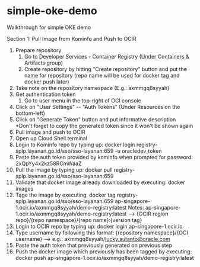 # simple-oke-demo
Walkthrough for simple OKE demo

Section 1: Pull Image from Kominfo and Push to OCIR
1. Prepare repository
	1. Go to Developer Services - Container Registry (Under Containers & Artifacts group)
	2. Create repository by hitting "Create repository" button and put the name for repository (repo name will be used for docker tag and docker push later)
  3. Take note on the repository namespace (E.g.: axmmgq8syyah)
2. Get authentication token
	1. Go to user menu in the top-right of OCI console
  2. Click on "User Settings" -- "Auth Tokens" (Under Resources on the bottom-left)
  3. Click on "Generate Token" button and put informative description *Don't forget to copy the generated token since it won't be shown again
3. Pull image and push to OCIR
  1. Open up Cloud Shell terminal
  2. Login to Kominfo repo by typing up: docker login registry-splp.layanan.go.id/sso/sso-layanan:659 -u oracledev_token
  3. Paste the auth token provided by kominfo when prompted for password: 2xQpYy4x2kz58RCmWaaZ
  4. Pull the image by typing up: docker pull registry-splp.layanan.go.id/sso/sso-layanan:659
  5. Validate that docker image already downloaded by executing: docker images
  6. Tage the image by executing: docker tag registry-splp.layanan.go.id/sso/sso-layanan:659 ap-singapore-1.ocir.io/axmmgq8syyah/demo-registry:latest
    Notes: ap-singapore-1.ocir.io/axmmgq8syyah/demo-registry:latest --> {OCIR region repo}/{repo namespace}/{repo name}:{version tag}
  7. Login to OCIR repo by typing up: docker login ap-singapore-1.ocir.io
  8. Type username by following this format: {repository namespace}/{OCI username} --> e.g.: axmmgq8syyah/lucky.sutanto@oracle.com
  9. Paste the auth token that previously generated on previous step
  10. Push the docker image which previously has been tagged by executing: docker push ap-singapore-1.ocir.io/axmmgq8syyah/demo-registry:latest 
